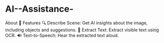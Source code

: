 # AI--Assistance-
About 📌 Features  🔍 Describe Scene: Get AI insights about the image, including objects and suggestions. 📝 Extract Text: Extract visible text using OCR. 🔊 Text-to-Speech: Hear the extracted text aloud.
